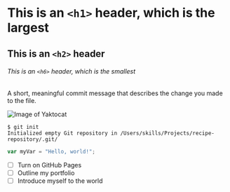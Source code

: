 # This is an `<h1>` header, which is the largest

## This is an `<h2>` header

###### This is an `<h6>` header, which is the smallest

A short, meaningful commit message that describes the change you made to the file.

![Image of Yaktocat](https://octodex.github.com/images/yaktocat.png)

```
$ git init
Initialized empty Git repository in /Users/skills/Projects/recipe-repository/.git/
```

``` javascript
var myVar = "Hello, world!";
```
- [ ] Turn on GitHub Pages
- [ ] Outline my portfolio
- [ ] Introduce myself to the world
